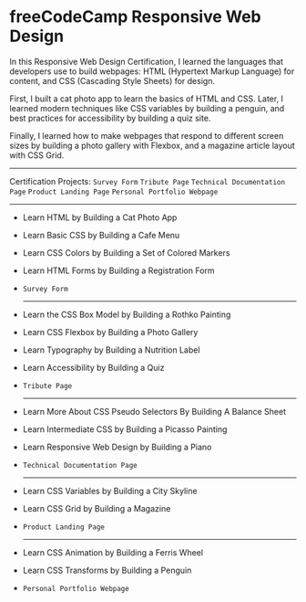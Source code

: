 # freeCodeCamp Responsive Web Design

In this Responsive Web Design Certification, I learned the languages that developers use to build webpages: HTML (Hypertext Markup Language) for content, and CSS (Cascading Style Sheets) for design.

First, I built a cat photo app to learn the basics of HTML and CSS. Later, I learned modern techniques like CSS variables by building a penguin, and best practices for accessibility by building a quiz site.

Finally, I learned how to make webpages that respond to different screen sizes by building a photo gallery with Flexbox, and a magazine article layout with CSS Grid.

_______________
Certification Projects:
`Survey Form` `Tribute Page` `Technical Documentation Page` `Product Landing Page` `Personal Portfolio Webpage`

_______________
- Learn HTML by Building a Cat Photo App
- Learn Basic CSS by Building a Cafe Menu
- Learn CSS Colors by Building a Set of Colored Markers
- Learn HTML Forms by Building a Registration Form
- `Survey Form`
  _______________

- Learn the CSS Box Model by Building a Rothko Painting
- Learn CSS Flexbox by Building a Photo Gallery
- Learn Typography by Building a Nutrition Label
- Learn Accessibility by Building a Quiz
- `Tribute Page`  
  _______________

- Learn More About CSS Pseudo Selectors By Building A Balance Sheet
- Learn Intermediate CSS by Building a Picasso Painting
- Learn Responsive Web Design by Building a Piano
- `Technical Documentation Page`
  _______________

- Learn CSS Variables by Building a City Skyline
- Learn CSS Grid by Building a Magazine
- `Product Landing Page`
  _______________

- Learn CSS Animation by Building a Ferris Wheel
- Learn CSS Transforms by Building a Penguin
- `Personal Portfolio Webpage`



